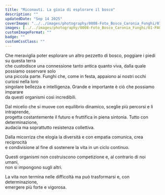 ```yaml
---
title: "Miconauti. La gioia di esplorare il bosco"
description: ""
updatedDate: "Sep 14 2025"
coverImage: "../../images/photography/0008-Foto_Bosco_Caronia_Funghi/07-PA040267-1-fungo-viola-Cortinarius_violaceus.JPG"
images: [../../images/photography/0008-Foto_Bosco_Caronia_Funghi/01-PA040293-bambino_raccoglie_fungo-ovulo-amanita_caesarea-paniere-impermeabile_kway.JPG,../../images/photography/0008-Foto_Bosco_Caronia_Funghi/02-PA040298-bambino_raccoglie_fungo_arancione-ovulo-amanita_caesarea-impermeabile_kway.JPG,../../images/photography/0008-Foto_Bosco_Caronia_Funghi/03-PA040236-bambini_esplorazione_bosco-funghi-panieri.JPG,../../images/photography/0008-Foto_Bosco_Caronia_Funghi/04-PA040391-funghi-ovuli-amanita_caesarea.JPG,../../images/photography/0008-Foto_Bosco_Caronia_Funghi/05-PA040275-1-fungo-fistulina_hepatica.JPG,../../images/photography/0008-Foto_Bosco_Caronia_Funghi/06-PA010085-fungo-hypholoma_fasciculare-falso_chiodino.JPG,../../images/photography/0008-Foto_Bosco_Caronia_Funghi/07-PA040267-1-fungo-viola-Cortinarius_violaceus.JPG,../../images/photography/0008-Foto_Bosco_Caronia_Funghi/08-PA040248-fungo_porcino-boletus_edulis_o_reticulatus-ciclamini-Cyclamen.JPG,../../images/photography/0008-Foto_Bosco_Caronia_Funghi/09-PA040250-fungo_porcino-boletus_edulis_o_reticulatus.JPG,../../images/photography/0008-Foto_Bosco_Caronia_Funghi/10-PA040257-bambino_raccoglie_fungo_porcino-boletus_edulis_o_reticulatus-paniere-ciclamini-Cyclamen-impermeabile_kway.JPG,../../images/photography/0008-Foto_Bosco_Caronia_Funghi/11-PA040258-bambino_raccoglie_fungo_porcino-boletus_edulis_o_reticulatus-paniere-ciclamini-Cyclamen-impermeabile_kway.JPG,../../images/photography/0008-Foto_Bosco_Caronia_Funghi/12-PA040302-bambina_raccoglie_funghi-galletti-Cantharellus_pallens.JPG,../../images/photography/0008-Foto_Bosco_Caronia_Funghi/13-PA040314-fungo-galletto-Cantharellus_pallens.JPG,../../images/photography/0008-Foto_Bosco_Caronia_Funghi/14-PA010078-fungo-Russula_virescens-colombina_verde-fungo_verdone_solleva_pietre.JPG,../../images/photography/0008-Foto_Bosco_Caronia_Funghi/15-PA010007-fungo_dell_olivo-Omphalotus_olearius.JPG,../../images/photography/0008-Foto_Bosco_Caronia_Funghi/16-PA040549-fungo-bissino-Apioperdon_pyriforme-Lycoperdon_pyriforme.JPG,../../images/photography/0008-Foto_Bosco_Caronia_Funghi/17-PA040477-funghi_mazza_di_tamburo-macrolepiota_procera.JPG,../../images/photography/0008-Foto_Bosco_Caronia_Funghi/18-PA040230-bambina_pulisce_fungo_mazza_di_tamburo-macrolepiota_procera-paniere.JPG,../../images/photography/0008-Foto_Bosco_Caronia_Funghi/19-PA010035-fungo_nero_trombetta_dei_morti_dell_abbondanza-Craterellus_cornucopioides.JPG,../../images/photography/0008-Foto_Bosco_Caronia_Funghi/20-PA040238-bambina_raccoglie-mano-fungo_nero_trombetta_dei_morti_dell_abbondanza-Craterellus_cornucopioides.JPG,../../images/photography/0008-Foto_Bosco_Caronia_Funghi/21-PA040372-paniere_funghi-mazza_di_tamburo-macrolepiota-trombette_dei_morti_dell_abbondanza-Craterellus_cornucopioides-galletti-Cantharellus_pallens-porcino-boletus_edulis_o_reticulatus-ramaria_aurea.JPG,../../images/photography/0008-Foto_Bosco_Caronia_Funghi/22-PA040241-fungo_porcino-boletus_edulis_o_reticulatus.JPG,../../images/photography/0008-Foto_Bosco_Caronia_Funghi/23-PA040252-bambino_raccoglie_fungo_porcino-boletus_edulis_o_reticulatus-impermeabile_kway.JPG,../../images/photography/0008-Foto_Bosco_Caronia_Funghi/24-PA010158-fungo-arancione-ovulo-amanita_caesarea.JPG,../../images/photography/0008-Foto_Bosco_Caronia_Funghi/25-PA040457-bambina_nel_bosco-alberi-quercia-faggio.JPG,../../images/photography/0008-Foto_Bosco_Caronia_Funghi/26-PA040458-alberi-quercia-faggio-paniere.JPG,../../images/photography/0008-Foto_Bosco_Caronia_Funghi/27-PA040469-1-paniere_funghi-ovulo-amanita_caesarea-mazza_di_tamburo-macrolepiota-ramaria_botrytis-trombette_dei_morti_dell_abbondanza-Craterellus_cornucopioides-galletti-Cantharellus_pallens.JPG]
customImageFormat: ""
badge: ""
customCssClass: ""
---
```


Che meraviglia poter esplorare un altro pezzetto di bosco, poggiare i piedi su questa terra  
che custodisce una connessione tanto antica quanto viva, dalla quale possiamo osservare solo  
una piccola parte. Funghi che, come in festa, appaiono ai nostri occhi curiosi nella loro  
singolare bellezza e intelligenza. Grande e importante è ciò che possiamo imparare  
da questi organismi così incredibili.

Dal micelio che si muove con equilibrio dinamico, sceglie più percorsi e li intraprende,  
progetta costantemente il futuro e fruttifica in piena sintonia. Tutto con determinazione,  
audacia ma soprattutto resistenza collettiva.

Dalla micorriza che elogia la diversità e con empatia comunica, crea reciprocità  
e condivisione al fine di sostenere la vita in un ciclo continuo.

Questi organismi non costruiscono competizione e, al contrario di noi umani,  
non si impongono sugli altri.

La vita non termina nelle difficoltà ma può trasformarsi e, con determinazione,  
emergere più forte e vigorosa.
